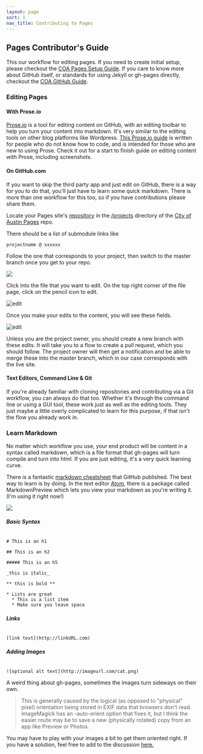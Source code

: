 ```yaml
---
layout: page
sort: 1
nav_title: Contributing to Pages
---
```


## Pages Contributor's Guide

This our workflow for editing pages. If you need to create initial setup, please checkout the [COA Pages Setup Guide](../pagessetup.md). If you care to know more about GitHub itself, or standards for using Jekyll or gh-pages directly, checkout the [COA GitHub Guide](../githubguide.md).

### Editing Pages

#### With Prose.io

[Prose.io](http://prose.io) is a tool for editing content on GitHub, with an editing toolbar to help you turn your content into markdown. It's very similar to the editing tools on other blog platforms like Wordpress. [This Prose.io guide](http://www.websbytodd.com/documentation/using-prose/#make-featured-image-available-to-facebook) is written for people who do not know how to code, and is intended for those who are new to using Prose. Check it out for a start to finish guide on editing content with Prose, including screenshots.

#### On GitHub.com

If you want to skip the third party app and just edit on GitHub, there is a way for you to do that, you'll just have to learn some quick markdown. There is more than one workflow for this too, so if you have contributions please share them.

Locate your Pages site's [repository](https://github.com/cityofaustin/pages/tree/master/projects) in the [/projects](https://github.com/cityofaustin/pages/tree/master/projects) directory of the [City of Austin Pages](tps://github.com/cityofaustin/pages) repo.

There should be a list of submodule links like

`projectname @ xxxxxx`

Follow the one that corresponds to your project, then switch to the master branch once you get to your repo.

![](/images/locatemaster.png)

Click into the file that you want to edit. On the top right corner of the file page, click on the pencil icon to edit.

![edit](/images/pencil.png)

Once you make your edits to the content, you will see these fields.

![edit](/images/edit.png)

Unless you are the project owner, you should create a new branch with these edits. It will take you to a flow to create a pull request, which you should follow. The project owner will then get a notification and be able to merge these into the master branch, which in our case corresponds with the live site.

#### Text Editors, Command Line & Git

If you're already familiar with cloning repositories and contributing via a Git workflow, you can always do that too. Whether it's through the command line or using a GUI tool, these work just as well as the editing tools. They just maybe a little overly complicated to learn for this purpose, if that isn't the flow you already work in.

### Learn Markdown

No matter which workflow you use, your end product will be content in a syntax called markdown, which is a file format that gh-pages will turn compile and turn into html. If you are just editing, it's a very quick learning curve.

There is a fantastic [markdown cheatsheet](https://guides.github.com/pdfs/markdown-cheatsheet-online.pdf) that GitHub published. The best way to learn is by doing. In the text editor [Atom](https://atom.io/), there is a package called MarkdownPreview which lets you view your markdown as you're writing it. (I'm using it right now!)

![](/images/markdown.png)

##### Basic Syntax

```

# This is an h1

## This is an h2

##### This is an h5

_this is italic_

** this is bold **

* Lists are great
  * This is a list item
  * Make sure you leave space
```

##### Links

```

[link text](http://linkURL.com)
```

##### Adding Images

```

![optional alt text](http://imageurl.com/cat.png)
```

A weird thing about gh-pages, sometimes the images turn sideways on their own.

>This is generally caused by the logical (as opposed to "physical" pixel) orientation being stored in EXIF data that browsers don't read. ImageMagick has an -auto-orient option that fixes it, but I think the easier route may be to save a new (physically rotated) copy from an app like Preview or Photos.

You may have to play with your images a bit to get them oriented right. If you have a solution, feel free to add to the discussion [here.](https://github.com/cityofaustin/pages/issues/19)
